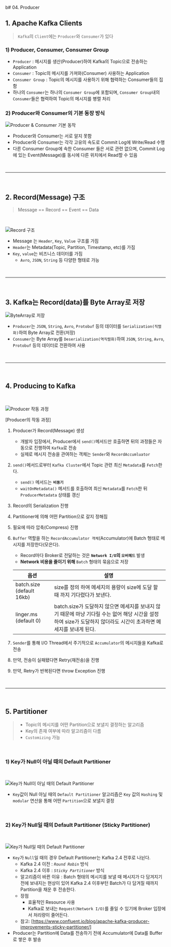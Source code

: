 b# 04. Producer

## 1. Apache Kafka Clients

> `Kafka`의 `Client`에는 `Producer`와 `Consumer`가 있다

### 1) Producer, Consumer, Consumer Group

- `Producer` : 메시지를 생산(Producer)하여 Kafka의 Topic으로 전송하는 Application
- `Consumer` : Topic의 메시지를 가져와(Consumer) 사용하는 Application
- `Consumer Group` : Topic의 메시지를 사용하기 위해 협력하는 Consumer들의 집함
- 하나의 `Consumer`는 하나의 `Consumer Group`에 포함되며, `Consumer Group`내의 `Consumer`들은 협력하여 Topic의 메시지를 병렬 처리

### 2) Producer와 Consumer의 기본 동장 방식

![Producer & Consumer 기본 동작](../img/part1/04_01_Producer와Consumer_기본동작.PNG "Producer & Consumer 기본 동작")

- Producer와 Consumer는 서로 알지 못함
- Producer와 Consumer는 각각 고유의 속도로 Commit Log에 Write/Read 수행
- 다른 Consumer Group에 속한 Consumer 들은 서로 관련 없으며, Commit Log에 있는 Event(Message)를 동시에 다른 위치에서 Read할 수 있음

</br>

---

</br>

## 2. Record(Message) 구조

> Message == Record == Event == Data

<br/>

![Record 구조](../img/part1/04_02_Recode구조.PNG "Record 구조")

- Message 는 `Header`, `Key`, `Value` 구조를 가짐
- `Header`는 Metadata(Topic, Partition, Timestamp, etc)를 가짐
- `Key`, `value`는 비즈니스 데이터를 가짐
  - `Avro`, `JSON`, `String` 등 다양한 형태로 가능

</br>

---

</br>

## 3. Kafka는 Record(data)를 Byte Array로 저장

![ByteArray로 저장](../img/part1/04_03_ByteArray저장.PNG "ByteArray로 저장")

- `Producer`는 `JSON`, `String`, `Avro`, `Protobuf` 등의 데이터를 `Serialization(직렬화)`하여 Byte Array로 전환(저장)
- `Consumer`는 Byte Array를 `Deserialization(역직렬화)`하여 `JSON`, `String`, `Avro`, `Protobuf` 등의 데이터로 전환하여 사용

</br>

---

</br>

## 4. Producing to Kafka

</br>

![Producer 작동 과정](../img/part1/04_04_Producer작동과정.PNG "Producer 작동 과정")

[Producer의 작동 과정]

1. Producer가 Record(Message) 생성
   - 개발자 입장에서, Producer에서 `send()`메서드만 호출하면 뒤의 과정들은 자동으로 진행하여 `Kafka`로 전송
   - 실제로 메시지 전송을 관여하는 객체는 `Sender`와 `RecordAccumluator`
2. `send()`메서드로부터 `Kafka Cluster`에서 Topic 관련 최신 `Metadata`를 `Fetch`한다.
   - `send()` 메서드는 **`비동기`**
   - `waitOnMetadata()` 메서드를 호출하여 최신 `Metadata`를 `Fetch`한 뒤 `ProducerMetadata` 상태를 갱신
3. Record의 Serialization 진행
4. Partitioner에 의해 어떤 Partition으로 갈지 정해짐
5. 필요에 따라 압축(Compress) 진행
6. `Buffer` 역할을 하는 `RecordAccumulator 객체`(Accumulator)에 Batch 형태로 메시지를 저장한다(모은다).

   - Record마다 Broker로 전달하는 것은 **`Network I/O`의 `오버헤드`** 발생
   - **Network 비용을 줄이기 위해** `Batch` 형태의 묶음으로 저장

   | 옵션                      | 설명                                                                                                                                                               |
   | ------------------------- | ------------------------------------------------------------------------------------------------------------------------------------------------------------------ |
   | batch.size (default 16kb) | size를 정의 하여 메세지의 용량이 size에 도달 할 때 까지 기다렸다가 보낸다.                                                                                         |
   | linger.ms (default 0)     | batch.size가 도달하지 않으면 메세지를 보내지 않기 때문에 마냥 기다릴 수는 없어 해당 시간을 설정하여 size가 도달하지 않더라도 시간이 초과하면 메세지를 보내게 된다. |

7. `Sender`를 통해 I/O Thread에서 주기적으로 `Accumulator`의 메시지들을 Kafka로 전송
8. 만약, 전송이 실패됐다면 Retry(재전송)을 진행
9. 만약, Retry가 반복된다면 throw Exception 진행

</br>

---

</br>

## 5. Partitioner

> - Topic의 메시지를 어떤 Partition으로 보낼지 결정하는 알고리즘
> - Key의 존재 여부에 따라 알고리즘이 다름
> - `Customizing` 가능

</br>

### 1) Key가 Null이 아닐 때의 Default Partitioner

</br>

![Key가 Null이 아닐 때의 Default Partitioner](../img/part1/04_05_Default_Partitioner_Not_null.PNG "Key가 Null이 아닐 때의 Default Partitioner")

- `Key`값이 Null 아닐 때의 `Default Partitioner` 알고리즘은 `Key` 값의 `Hashing` 및 `modular` 연산을 통해 어떤 `Partition`으로 보낼지 결정

</br>

### 2) Key가 Null일 때의 Default Partitioner (Sticky Partitioner)

</br>

![Key가 Null일 때의 Default Partitioner](../img/part1/04_06_Default_Partitioner_null.PNG "Key가 Null일 때의 Default Partitioner")

- `Key`가 `Null`일 때의 경우 Default Partitioner는 Kafka 2.4 전후로 나뉜다.
  - Kafka 2.4 이전 : _`Round Robin`_ 방식
  - Kafka 2.4 이후 : _`Sticky Partitioner`_ 방식
  - 알고리즘이 바뀐 이유 : Batch 형태의 메시지를 보낼 때 메시지가 다 담겨지기 전에 보내지는 현상이 있어 Kafka 2.4 이후부턴 Batch가 다 담겨질 때까지 Partition을 채운 후 전송한다.
  - 장점
    - 효율적인 Resource 사용
    - Kafka로 보내는 `Request(Network I/O)`를 줄일 수 있기에 Broker 입장에서 처리량이 줄어든다.
  - 참고: [https://www.confluent.io/blog/apache-kafka-producer-improvements-sticky-partitioner/]
- Producer는 Partition에 Data를 전송하기 전에 Accumulator에 Data를 Buffer로 쌓은 후 발송
